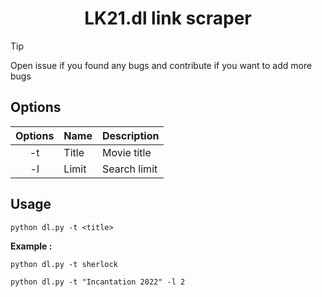 <div align="center">

# LK21.dl link scraper

</div>

> [!TIP]
> Open issue if you found any bugs and contribute if you want to add more bugs

## Options

| Options | Name  | Description  |
| :-----: | ----- | ------------ |
| -t      | Title | Movie title  |
| -l      | Limit | Search limit |


## Usage
```
python dl.py -t <title>
```
**Example :**
```
python dl.py -t sherlock
```
```
python dl.py -t "Incantation 2022" -l 2
```

